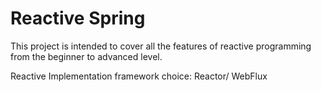 # Reactive Spring

This project is intended to cover all the features of reactive programming from the beginner to advanced level.

Reactive Implementation framework choice: Reactor/ WebFlux
